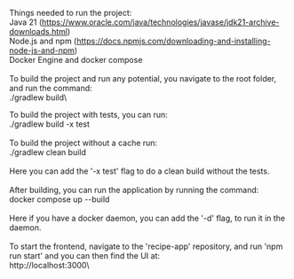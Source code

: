 Things needed to run the project:\
Java 21 (https://www.oracle.com/java/technologies/javase/jdk21-archive-downloads.html) \
Node.js and npm (https://docs.npmjs.com/downloading-and-installing-node-js-and-npm) \
Docker Engine and docker compose\
\
To build the project and run any potential, you navigate to the root folder, and run the command:\
./gradlew build\

To build the project with tests, you can run:\
./gradlew build -x test\
\
To build the project without a cache run:\
./gradlew clean build\
\
Here you can add the '-x test' flag to do a clean build without the tests.\
\
After building, you can run the application by running the command:\
docker compose up --build\
\
Here if you have a docker daemon, you can add the '-d' flag, to run it in the daemon.\
\
To start the frontend, navigate to the 'recipe-app' repository, and run 'npm run start' and you can then find the UI at:\
http://localhost:3000\
